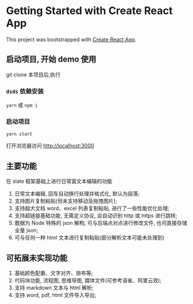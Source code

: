 # Getting Started with Create React App

This project was bootstrapped with [Create React App](https://github.com/facebook/create-react-app).

## 启动项目, 开始 demo 使用

git clone 本项目后,执行 
### `dsds`  依赖安装
`yarn` 或  `npm i`

### 启动项目
`yarn start`

打开浏览器访问 [http://localhost:3000](http://localhost:3000)

## 主要功能

在 slate 框架基础上进行日常富文本编辑的功能

1. 日常文本编辑, 回车自动换行处理并格式化, 默认为段落;
2. 支持图片复制粘贴(但未支持移动及拖拽图片);
3. 支持超大文档 word、excel 列表复制粘贴, 进行了一些性能优化处理;
4. 支持超链接基础功能, 无需定义协议, 会自动识别 http 或 https 进行跳转;
5. 数据为 Node 特殊的 json 解构, 可与后端点对点进行修改文件, 也可直接存储全量 json;
6. 可与任何一种 html 文本进行复制粘贴(部分解析文本可能未处理到)

## 可拓展未实现功能

1. 基础颜色配置、文字对齐、排布等;
2. 代码块功能, 流程图, 思维导图, 媒体文件(可参考语雀、阿里云效);
3. 支持 markdown 文本与 html 解析;
4. 支持 word, pdf, html 文件导入导出;
